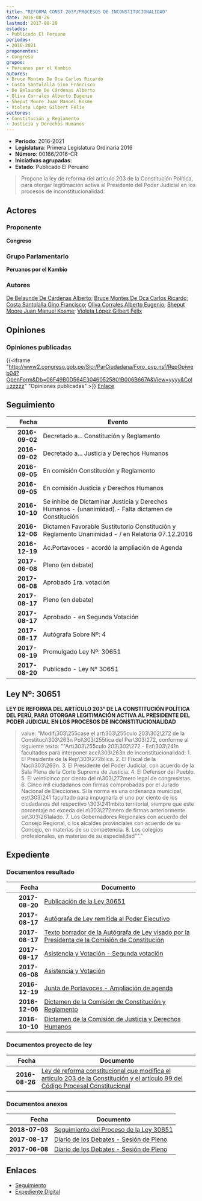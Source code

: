 ```yaml
---
title: "REFORMA CONST.203º/PROCESOS DE INCONSTITUCIONALIDAD"
date: 2016-08-26
lastmod: 2017-08-20
estados:
- Publicado El Peruano
periodos:
- 2016-2021
proponentes:
- Congreso
grupos:
- Peruanos por el Kambio
autores:
- Bruce Montes De Oca Carlos Ricardo
- Costa Santolalla Gino Francisco
- De Belaunde De Cárdenas Alberto
- Oliva Corrales Alberto Eugenio
- Sheput Moore Juan Manuel Kosme
- Violeta López Gilbert Félix
sectores:
- Constitución y Reglamento
- Justicia y Derechos Humanos
---
```

- **Periodo**: 2016-2021
- **Legislatura**: Primera Legislatura Ordinaria 2016
- **Número**: 00166/2016-CR
- **Iniciativas agrupadas**: 
- **Estado**: Publicado El Peruano

> Propone la ley de reforma del artículo 203 de la Constitución Política, para otorgar legitimación activa al Presidente del Poder Judicial en los procesos de inconstitucionalidad.


## Actores

### Proponente

**Congreso**

### Grupo Parlamentario

**Peruanos por el Kambio**

### Autores

[De Belaunde De Cárdenas Alberto](mailto:mailto:adebelaunde@congreso.gob.pe); [Bruce Montes De Oca Carlos Ricardo](mailto:mailto:cbruce@congreso.gob.pe); [Costa Santolalla Gino Francisco](mailto:mailto:gcosta@congreso.gob.pe); [Oliva Corrales Alberto Eugenio](mailto:mailto:aoliva@congreso.gob.pe); [Sheput Moore Juan Manuel Kosme](mailto:mailto:jsheput@congreso.gob.pe); [Violeta López Gilbert Félix](mailto:mailto:gvioleta@congreso.gob.pe)

## Opiniones

### Opiniones publicadas

{{<iframe "http://www2.congreso.gob.pe/Sicr/ParCiudadana/Foro_pvp.nsf/RepOpiweb04?OpenForm&Db=06F49B0D564E30460525801B006B667A&View=yyyy&Col=zzzzz" "Opiniones publicadas" >}}
[Enlace](http://www2.congreso.gob.pe/Sicr/ParCiudadana/Foro_pvp.nsf/RepOpiweb04?OpenForm&Db=06F49B0D564E30460525801B006B667A&View=yyyy&Col=zzzzz)


## Seguimiento

| Fecha | Evento |
|------:|--------|
| **2016-09-02** | Decretado a... Constitución y Reglamento |
| **2016-09-02** | Decretado a... Justicia y Derechos Humanos |
| **2016-09-05** | En comisión Constitución y Reglamento |
| **2016-09-05** | En comisión Justicia y Derechos Humanos |
| **2016-10-10** | Se inhibe de Dictaminar Justicia y Derechos Humanos - (unanimidad).- Falta dictamen de Constitución |
| **2016-12-06** | Dictamen Favorable Sustitutorio Constitución y Reglamento Unanimidad - / en Relatoría 07.12.2016 |
| **2016-12-19** | Ac.Portavoces - acordó la ampliación de Agenda |
| **2017-06-08** | Pleno (en debate) |
| **2017-06-08** | Aprobado 1ra. votación |
| **2017-08-17** | Pleno (en debate) |
| **2017-08-17** | Aprobado - en Segunda Votación |
| **2017-08-17** | Autógrafa Sobre Nº: 4 |
| **2017-08-19** | Promulgado Ley Nº: 30651 |
| **2017-08-20** | Publicado - Ley N° 30651 |

## Ley Nº: 30651

**LEY DE REFORMA DEL ARTÍCULO 203° DE LA CONSTITUCIÓN POLÍTICA DEL PERÚ, PARA OTORGAR LEGITIMACIÓN ACTIVA AL PRESIDENTE DEL PODER JUDICIAL EN LOS PROCESOS DE INCONSTITUCIONALIDAD**

> value: "Modif\303\255case el art\303\255culo 203\302\272 de la Constituci\303\263n Pol\303\255tica del Per\303\272, conforme al siguiente texto: \"\"Art\303\255culo 203\302\272.- Est\303\241n facultados para interponer acci\303\263n de inconstitucionalidad: 1. El Presidente de la Rep\303\272blica. 2. El Fiscal de la Naci\303\263n. 3. El Presidente del Poder Judicial, con acuerdo de la Sala Plena de la Corte Suprema de Justicia. 4. El Defensor del Pueblo. 5. El veinticinco por ciento del n\303\272mero legal de congresistas. 6. Cinco mil ciudadanos con firmas comprobadas por el Jurado Nacional de Elecciones. Si la norma es una ordenanza municipal, est\303\241 facultado para impugnarla el uno por ciento de los ciudadanos del respectivo \303\241mbito territorial, siempre que este porcentaje no exceda del n\303\272mero de firmas anteriormente se\303\261alado. 7. Los Gobernadores Regionales con acuerdo del Consejo Regional, o los alcaldes provinciales con acuerdo de su Concejo, en materias de su competencia. 8. Los colegios profesionales, en materias de su especialidad\"\"."


## Expediente

### Documentos resultado

| Fecha | Documento |
|------:|-----------|
| **2017-08-20** | [Publicación de la Ley 30651](http://www.leyes.congreso.gob.pe/Documentos/2016_2021/ADLP/Normas_Legales/30651-LEY.pdf) |
| **2017-08-17** | [Autógrafa de Ley remitida al Poder Ejecutivo](http://www.leyes.congreso.gob.pe/Documentos/2016_2021/ADLP/Texto_Aprobado/AU0016620170817_.pdf) |
| **2017-08-17** | [Texto borrador de la Autógrafa de Ley visado por la Presidenta de la Comisión de Constitución](http://www.leyes.congreso.gob.pe/Documentos/2016_2021/Texto_Borrador_de_Autografa/BAU0016620170817.pdf) |
| **2017-08-17** | [Asistencia y Votación - Segunda votación](http://www.leyes.congreso.gob.pe/Documentos/2016_2021/Asistencia_y_Votacion/Proyectos_de_Ley/AVS0016620170817..pdf) |
| **2017-06-08** | [Asistencia y Votación](http://www.leyes.congreso.gob.pe/Documentos/2016_2021/Asistencia_y_Votacion/Proyectos_de_Ley/AV0016620170608.pdf) |
| **2016-12-19** | [Junta de Portavoces - Ampliación de agenda](http://www.leyes.congreso.gob.pe/Documentos/2016_2021/Acuerdos/Junta_Portavoces/AJP0016620161219.pdf) |
| **2016-12-06** | [Dictamen de la Comisión de Constitución y Reglamento](http://www.leyes.congreso.gob.pe/Documentos/2016_2021/Dictamenes/Proyectos_de_Ley/00166DC04MAY20161206..pdf) |
| **2016-10-10** | [Dictamen de la Comisión de Justicia y Derechos Humanos](http://www.leyes.congreso.gob.pe/Documentos/2016_2021/Dictamenes/Proyectos_de_Ley/00166DC15MAY20161010.pdf) |

### Documentos proyecto de ley

| Fecha | Documento |
|------:|-----------|
| **2016-08-26** | [Ley de reforma constitucional que modifica el artículo 203 de la Constitución y el artículo 99 del Código Procesal Constitucional](http://www.leyes.congreso.gob.pe/Documentos/2016_2021/Proyectos_de_Ley_y_de_Resoluciones_Legislativas/PL0016620160826..pdf) |

### Documentos anexos

| Fecha | Documento |
|------:|-----------|
| **2018-07-03** | [Seguimiento del Proceso de la Ley 30651](http://www.leyes.congreso.gob.pe/Documentos/2016_2021/Seguimiento_de_Proyectos_de_Ley/00166PL20180703.pdf) |
| **2017-08-17** | [Diario de los Debates - Sesión de Pleno](http://www2.congreso.gob.pe/Sicr/DiarioDebates/Publicad.nsf/SesionesPleno/05256D6E0073DFE90525818000024064/$FILE/PLO-2017-5.pdf) |
| **2017-06-08** | [Diario de los Debates - Sesión de Pleno](http://www2.congreso.gob.pe/Sicr/DiarioDebates/Publicad.nsf/SesionesPleno/05256D6E0073DFE90525813A0070C136/$FILE/SLO-2016-15.pdf) |

## Enlaces

- [Seguimiento](http://www2.congreso.gob.pe/Sicr/TraDocEstProc/CLProLey2016.nsf/f7fff46988ca05b1052578e100829cc7/13c02677a79ef7bd0525801b00766854?OpenDocument)
- [Expediente Digital](http://www2.congreso.gob.pe/Sicr/TraDocEstProc/Expvirt_2011.nsf/visbusqptramdoc1621/00166?opendocument)

